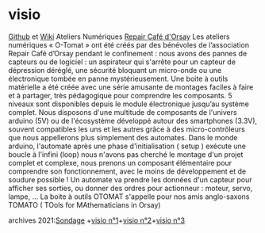 # visio
[Github](https://github.com/arnaudrco) et [Wiki](https://github.com/anumby-source/jouets/wiki) Ateliers Numériques [Repair Café d'Orsay](https://www.repaircafe-orsay.org/category/blog/ateliers-numeriques-blog/) Les ateliers numériques « O-Tomat » ont été créés par des bénévoles de l’association Repair Café d’Orsay pendant le confinement : nous avons des pannes de capteurs ou de logiciel : un aspirateur qui s'arrête pour un capteur de dépression déréglé, une sécurité bloquant un micro-onde ou une électronique tombée en panne mystérieusement. Une boite à outils matérielle a été créée avec une série amusante de montages faciles à faire et à partager, très pédagogique pour comprendre les composants. 5 niveaux sont disponibles depuis le module électronique jusqu’au système complet. 
Nous disposons d'une multitude de composants de l'univers arduino (5V) ou de l'écosystème développé autour des smartphones (3.3V), souvent compatibles les uns et les autres grâce à des micro-contrôleurs que nous appellerons plus simplement des automates. Dans le monde arduino, l'automate après une phase d'initialisation ( setup ) exécute une boucle à l'infini (loop) 
nous n'avons pas cherché le montage d'un projet complet et complexe, nous prenons un composant élémentaire pour comprendre son fonctionnement, avec le moins de développement et de soudure possible ! Un automate va prendre les données d'un capteur pour afficher ses sorties, ou donner des ordres pour actionneur : moteur, servo, lampe, ...
La boite à outils OTOMAT s'appelle pour nos amis anglo-saxons TOMATO ( TOols for MAthematicians in Orsay)

archives 2021:[Sondage](https://github.com/arnaudrco/visio/blob/main/Presentation2021%20O-tomat.pdf) +[visio n°1](https://github.com/arnaudrco/visio/blob/main/Presentation2021-03_visio_1.pdf)+[visio n°2](https://github.com/arnaudrco/visio/blob/main/Presentation2021-04_visio_2.pdf)+[visio n°3](https://github.com/arnaudrco/visio/blob/main/Presentation2021-05_visio_3.pdf)





